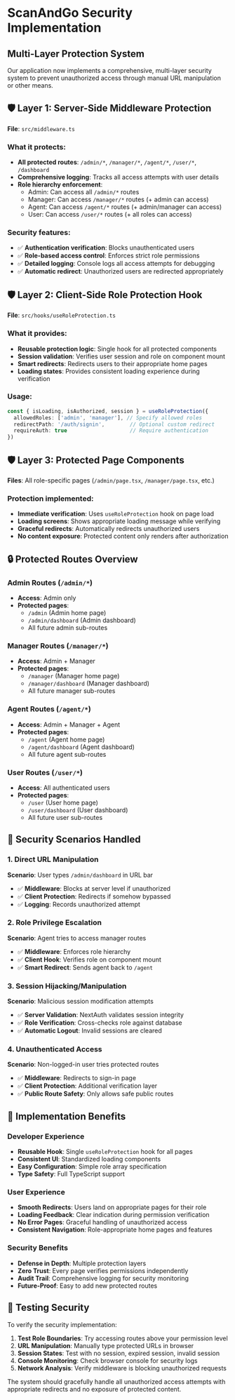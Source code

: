 # ScanAndGo Security Implementation

## Multi-Layer Protection System

Our application now implements a comprehensive, multi-layer security system to prevent unauthorized access through manual URL manipulation or other means.

## 🛡️ Layer 1: Server-Side Middleware Protection

**File**: `src/middleware.ts`

### What it protects:
- **All protected routes**: `/admin/*`, `/manager/*`, `/agent/*`, `/user/*`, `/dashboard`
- **Comprehensive logging**: Tracks all access attempts with user details
- **Role hierarchy enforcement**: 
  - Admin: Can access all `/admin/*` routes
  - Manager: Can access `/manager/*` routes (+ admin can access)
  - Agent: Can access `/agent/*` routes (+ admin/manager can access)  
  - User: Can access `/user/*` routes (+ all roles can access)

### Security features:
- ✅ **Authentication verification**: Blocks unauthenticated users
- ✅ **Role-based access control**: Enforces strict role permissions
- ✅ **Detailed logging**: Console logs all access attempts for debugging
- ✅ **Automatic redirect**: Unauthorized users are redirected appropriately

## 🛡️ Layer 2: Client-Side Role Protection Hook

**File**: `src/hooks/useRoleProtection.ts`

### What it provides:
- **Reusable protection logic**: Single hook for all protected components
- **Session validation**: Verifies user session and role on component mount
- **Smart redirects**: Redirects users to their appropriate home pages
- **Loading states**: Provides consistent loading experience during verification

### Usage:
```typescript
const { isLoading, isAuthorized, session } = useRoleProtection({
  allowedRoles: ['admin', 'manager'], // Specify allowed roles
  redirectPath: '/auth/signin',        // Optional custom redirect
  requireAuth: true                    // Require authentication
})
```

## 🛡️ Layer 3: Protected Page Components

**Files**: All role-specific pages (`/admin/page.tsx`, `/manager/page.tsx`, etc.)

### Protection implemented:
- **Immediate verification**: Uses `useRoleProtection` hook on page load
- **Loading screens**: Shows appropriate loading message while verifying
- **Graceful redirects**: Automatically redirects unauthorized users
- **No content exposure**: Protected content only renders after authorization

## 🔒 Protected Routes Overview

### Admin Routes (`/admin/*`)
- **Access**: Admin only
- **Protected pages**: 
  - `/admin` (Admin home page)
  - `/admin/dashboard` (Admin dashboard)
  - All future admin sub-routes

### Manager Routes (`/manager/*`)
- **Access**: Admin + Manager
- **Protected pages**:
  - `/manager` (Manager home page) 
  - `/manager/dashboard` (Manager dashboard)
  - All future manager sub-routes

### Agent Routes (`/agent/*`)  
- **Access**: Admin + Manager + Agent
- **Protected pages**:
  - `/agent` (Agent home page)
  - `/agent/dashboard` (Agent dashboard)
  - All future agent sub-routes

### User Routes (`/user/*`)
- **Access**: All authenticated users
- **Protected pages**:
  - `/user` (User home page)
  - `/user/dashboard` (User dashboard) 
  - All future user sub-routes

## 🚨 Security Scenarios Handled

### 1. Direct URL Manipulation
**Scenario**: User types `/admin/dashboard` in URL bar
- ✅ **Middleware**: Blocks at server level if unauthorized
- ✅ **Client Protection**: Redirects if somehow bypassed
- ✅ **Logging**: Records unauthorized attempt

### 2. Role Privilege Escalation  
**Scenario**: Agent tries to access manager routes
- ✅ **Middleware**: Enforces role hierarchy
- ✅ **Client Hook**: Verifies role on component mount
- ✅ **Smart Redirect**: Sends agent back to `/agent`

### 3. Session Hijacking/Manipulation
**Scenario**: Malicious session modification attempts
- ✅ **Server Validation**: NextAuth validates session integrity  
- ✅ **Role Verification**: Cross-checks role against database
- ✅ **Automatic Logout**: Invalid sessions are cleared

### 4. Unauthenticated Access
**Scenario**: Non-logged-in user tries protected routes
- ✅ **Middleware**: Redirects to sign-in page
- ✅ **Client Protection**: Additional verification layer
- ✅ **Public Route Safety**: Only allows safe public routes

## 🔧 Implementation Benefits

### Developer Experience
- **Reusable Hook**: Single `useRoleProtection` hook for all pages
- **Consistent UI**: Standardized loading components  
- **Easy Configuration**: Simple role array specification
- **Type Safety**: Full TypeScript support

### User Experience  
- **Smooth Redirects**: Users land on appropriate pages for their role
- **Loading Feedback**: Clear indication during permission verification
- **No Error Pages**: Graceful handling of unauthorized access
- **Consistent Navigation**: Role-appropriate home pages and features

### Security Benefits
- **Defense in Depth**: Multiple protection layers
- **Zero Trust**: Every page verifies permissions independently  
- **Audit Trail**: Comprehensive logging for security monitoring
- **Future-Proof**: Easy to add new protected routes

## 🎯 Testing Security

To verify the security implementation:

1. **Test Role Boundaries**: Try accessing routes above your permission level
2. **URL Manipulation**: Manually type protected URLs in browser  
3. **Session States**: Test with no session, expired session, invalid session
4. **Console Monitoring**: Check browser console for security logs
5. **Network Analysis**: Verify middleware is blocking unauthorized requests

The system should gracefully handle all unauthorized access attempts with appropriate redirects and no exposure of protected content.
